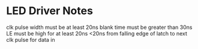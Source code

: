 # LED Driver Notes

clk pulse width must be at least 20ns
blank time must be greater than 30ns
LE must be high for at least 20ns
<20ns from falling edge of latch to next clk pulse for data in

